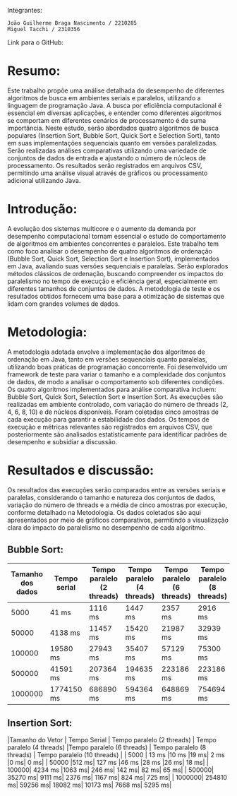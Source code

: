 Integrantes:

    João Guilherme Braga Nascimento / 2210285
    Miguel Tacchi / 2310356

Link para o GitHub:

# Resumo:

Este trabalho propõe uma análise detalhada do desempenho de diferentes algoritmos de busca em ambientes seriais e paralelos, utilizando a linguagem de programação Java. A busca por eficiência computacional é essencial em diversas aplicações, e entender como diferentes algoritmos se comportam em diferentes cenários de processamento é de suma importância. Neste estudo, serão abordados quatro algoritmos de busca populares (Insertion Sort, Bubble Sort, Quick Sort e Selection Sort), tanto em suas implementações sequenciais quanto em versões paralelizadas. Serão realizadas análises comparativas utilizando uma variedade de conjuntos de dados de entrada e ajustando o número de núcleos de processamento. Os resultados serão registrados em arquivos CSV, permitindo uma análise visual através de gráficos ou processamento adicional utilizando Java. 

# Introdução:

A evolução dos sistemas multicore e o aumento da demanda por desempenho computacional tornam essencial o estudo do comportamento de algoritmos em ambientes concorrentes e paralelos. Este trabalho tem como foco analisar o desempenho de quatro algoritmos de ordenação (Bubble Sort, Quick Sort, Selection Sort e Insertion Sort), implementados em Java, avaliando suas versões sequenciais e paralelas. Serão explorados métodos clássicos de ordenação, buscando compreender os impactos do paralelismo no tempo de execução e eficiência geral, especialmente em diferentes tamanhos de conjuntos de dados. A metodologia de teste e os resultados obtidos fornecem uma base para a otimização de sistemas que lidam com grandes volumes de dados. 

# Metodologia:

A metodologia adotada envolve a implementação dos algoritmos de ordenação em Java, tanto em versões sequenciais quanto paralelas, utilizando boas práticas de programação concorrente. Foi desenvolvido um framework de teste para variar o tamanho e a complexidade dos conjuntos de dados, de modo a analisar o comportamento sob diferentes condições. Os quatro algoritmos implementados para análise comparativa incluem: Bubble Sort, Quick Sort, Selection Sort e Insertion Sort. As execuções são realizadas em ambiente controlado, com variação do número de threads (2, 4, 6, 8, 10) e de núcleos disponíveis. Foram coletadas cinco amostras de cada execução para garantir a estabilidade dos dados. Os tempos de execução e métricas relevantes são registrados em arquivos CSV, que posteriormente são analisados estatisticamente para identificar padrões de desempenho e subsidiar a discussão. 

# Resultados e discussão:

Os resultados das execuções serão comparados entre as versões seriais e paralelas, considerando o tamanho e natureza dos conjuntos de dados, variação do número de threads e a média de cinco amostras por execução, conforme detalhado na Metodologia. Os dados coletados são aqui apresentados por meio de gráficos comparativos, permitindo a visualização clara do impacto do paralelismo no desempenho de cada algoritmo.

## Bubble Sort:


| Tamanho dos dados | Tempo serial | Tempo paralelo (2 threads) | Tempo paralelo (4 threads) | Tempo paralelo (6 threads) | Tempo paralelo (8 threads) | Tempo paralelo (10 threads) |
|-----------|-----------|-----------|-----------|-----------|-----------|-----------|
|    5000   | 41 ms   | 1116 ms   |  1447 ms    | 2357 ms   |  2916 ms  |  3431 ms  |
|   50000   | 4138 ms   | 11457 ms | 15420 ms   | 21987 ms  | 32939 ms  | 37864 ms  |
|   100000  | 19580 ms  | 27943 ms | 35407 ms  | 57129 ms  | 75300 ms   | 91515 ms  |
|   500000  | 41591 ms  | 207364 ms | 194635 ms | 223186 ms | 223186 ms | 304943 ms |
|  1000000  | 1774150 ms | 686890 ms | 594364 ms | 648869 ms | 754694 ms | 3033221 ms|    

## Insertion Sort:

|Tamanho do Vetor |	Tempo Serial | Tempo paralelo (2 threads) | Tempo paralelo (4 threads) |Tempo paralelo (6 threads) | Tempo paralelo (8 threads) | Tempo paralelo (10 threads) |
| 5000 |	13 ms	|10 ms	|19 ms|	2 ms 	|0 ms|	0 ms|
| 50000	|512 ms|	127 ms	|46 ms	|28 ms	|26 ms|	18 ms|
| 100000|	4234 ms	|1063 ms|	246 ms|	142 ms|	82 ms|	65 ms|
| 500000|	35270 ms|	9111 ms|	2376 ms|	1167 ms|	824 ms|	725 ms|
| 1000000|	254810 ms|	59256 ms|	18082 ms|	10173 ms|	7668 ms|	5295 ms|







